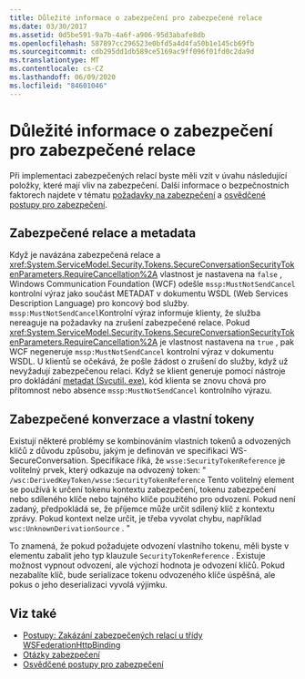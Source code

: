 ```yaml
---
title: Důležité informace o zabezpečení pro zabezpečené relace
ms.date: 03/30/2017
ms.assetid: 0d5be591-9a7b-4a6f-a906-95d3abafe8db
ms.openlocfilehash: 587897cc296523e0bfd5a4d4fa50b1e145cb69fb
ms.sourcegitcommit: cdb295dd1db589ce5169ac9ff096f01fd0c2da9d
ms.translationtype: MT
ms.contentlocale: cs-CZ
ms.lasthandoff: 06/09/2020
ms.locfileid: "84601046"
---
```

# <a name="security-considerations-for-secure-sessions"></a>Důležité informace o zabezpečení pro zabezpečené relace
Při implementaci zabezpečených relací byste měli vzít v úvahu následující položky, které mají vliv na zabezpečení. Další informace o bezpečnostních faktorech najdete v tématu [požadavky na zabezpečení](security-considerations-in-wcf.md) a [osvědčené postupy pro zabezpečení](best-practices-for-security-in-wcf.md).  
  
## <a name="secure-sessions-and-metadata"></a>Zabezpečené relace a metadata  
 Když je navázána zabezpečená relace a <xref:System.ServiceModel.Security.Tokens.SecureConversationSecurityTokenParameters.RequireCancellation%2A> vlastnost je nastavena na `false` , Windows Communication Foundation (WCF) odešle `mssp:MustNotSendCancel` kontrolní výraz jako součást METADAT v dokumentu WSDL (Web Services Description Language) pro koncový bod služby. `mssp:MustNotSendCancel`Kontrolní výraz informuje klienty, že služba nereaguje na požadavky na zrušení zabezpečené relace. Pokud <xref:System.ServiceModel.Security.Tokens.SecureConversationSecurityTokenParameters.RequireCancellation%2A> je vlastnost nastavena na `true` , pak WCF negeneruje `mssp:MustNotSendCancel` kontrolní výraz v dokumentu WSDL. U klientů se očekává, že pošle žádost o zrušení do služby, když už nevyžadují zabezpečenou relaci. Když se klient generuje pomocí nástroje pro dokládání [metadat (Svcutil. exe)](../servicemodel-metadata-utility-tool-svcutil-exe.md), kód klienta se znovu chová pro přítomnost nebo absence `mssp:MustNotSendCancel` kontrolního výrazu.  
  
## <a name="secure-conversations-and-custom-tokens"></a>Zabezpečené konverzace a vlastní tokeny  
 Existují některé problémy se kombinováním vlastních tokenů a odvozených klíčů z důvodu způsobu, jakým je definován ve specifikaci WS-SecureConversation. Specifikace říká, že `wsse:SecurityTokenReference` je volitelný prvek, který odkazuje na odvozený token: " `/wsc:DerivedKeyToken/wsse:SecurityTokenReference` Tento volitelný element se používá k určení tokenu kontextu zabezpečení, tokenu zabezpečení nebo sdíleného klíče nebo tajného klíče použitého pro odvození. Pokud není zadaný, předpokládá se, že příjemce může určit sdílený klíč z kontextu zprávy. Pokud kontext nelze určit, je třeba vyvolat chybu, například `wsc:UnknownDerivationSource` . "  
  
 To znamená, že pokud požadujete odvození vlastního tokenu, měli byste v elementu zabalit jeho typ klauzule `SecurityTokenReference` . Existuje možnost vypnout odvození, ale výchozí hodnota je odvození klíčů. Pokud nezabalíte klíč, bude serializace tokenu odvozeného klíče úspěšná, ale pokus o jeho deserializaci vyvolá výjimku.  
  
## <a name="see-also"></a>Viz také

- [Postupy: Zakázání zabezpečených relací u třídy WSFederationHttpBinding](how-to-disable-secure-sessions-on-a-wsfederationhttpbinding.md)
- [Otázky zabezpečení](security-considerations-in-wcf.md)
- [Osvědčené postupy pro zabezpečení](best-practices-for-security-in-wcf.md)
